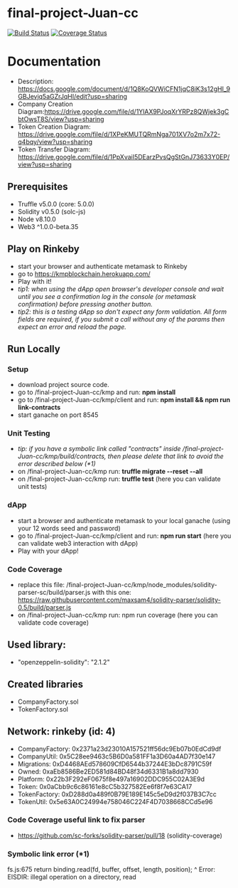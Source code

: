 final-project-Juan-cc
=====================
[![Build Status](https://travis-ci.org/Wearoft/final-project-Juan-cc.svg?branch=master)](https://travis-ci.org/Wearoft/final-project-Juan-cc)
[![Coverage Status](https://coveralls.io/repos/github/Wearoft/final-project-Juan-cc/badge.svg?branch=master)](https://coveralls.io/github/Wearoft/final-project-Juan-cc?branch=master)

  
# Documentation
* Description: https://docs.google.com/document/d/1Q8KoQVWiCFN1jqC8iK3s12gHI_9GBJevjq5aGZrJqHI/edit?usp=sharing
* Company Creation Diagram:https://drive.google.com/file/d/1YlAX9PJoqXrYRPz8QWjek3gCbtOwsT8S/view?usp=sharing
* Token Creation Diagram: https://drive.google.com/file/d/1XPeKMUTQRmNga701XV7o2m7x72-q4bqy/view?usp=sharing
* Token Transfer Diagram: https://drive.google.com/file/d/1PpXvaiI5DEarzPvsQgStGnJ73633Y0EP/view?usp=sharing


## Prerequisites
- Truffle v5.0.0 (core: 5.0.0)
- Solidity v0.5.0 (solc-js)
- Node v8.10.0
- Web3 ^1.0.0-beta.35

## Play on Rinkeby
- start your browser and authenticate metamask to Rinkeby
- go to https://kmpblockchain.herokuapp.com/
- Play with it!
- _tip1: when using the dApp open browser's developer console and wait until you see a confirmation log in the console (or metamask confirmation) before pressing another button._
- _tip2: this is a testing dApp so don't expect any form validation. All form fields are required, if you submit a call without any of the params then expect an error and reload the page._

## Run Locally
### Setup
  - download project source code.
  - go to /final-project-Juan-cc/kmp and run: **npm install**
  - go to /final-project-Juan-cc/kmp/client and run: **npm install && npm run link-contracts**
  - start ganache on port 8545
### Unit Testing
  - _tip: if you have a symbolic link called "contracts" inside /final-project-Juan-cc/kmp/build/contracts, then please delete that link to avoid the error described below (*1)_  
  - on /final-project-Juan-cc/kmp run: **truffle migrate --reset --all**
  - on /final-project-Juan-cc/kmp run: **truffle test** (here you can validate unit tests)
### dApp
  - start a browser and authenticate metamask to your local ganache (using your 12 words seed and password)
  - go to /final-project-Juan-cc/kmp/client and run: **npm run start** (here you can validate web3 interaction with dApp)
  - Play with your dApp!

### Code Coverage
  - replace this file: /final-project-Juan-cc/kmp/node_modules/solidity-parser-sc/build/parser.js with this one: https://raw.githubusercontent.com/maxsam4/solidity-parser/solidity-0.5/build/parser.js 
  - on /final-project-Juan-cc/kmp run: npm run coverage (here you can validate code coverage)

## Used library:
- "openzeppelin-solidity": "2.1.2"

## Created libraries
- CompanyFactory.sol
- TokenFactory.sol

## Network: rinkeby (id: 4)
*  CompanyFactory: 0x2371a23d23010A157521ff56dc9Eb07b0EdCd9df
*  CompanyUtil: 0x5C28ee9463c5B6D0a581FF1a3D60a4AD7f30e147
*  Migrations: 0xD4468AEd578609CfD6544b37244E3bDc8791C59f
*  Owned: 0xaEb8586Be2ED581d84BD48f34d6331B1a8dd7930
*  Platform: 0x22b3F292eF0675f8e497a16902DDC955C02A3E9d
*  Token: 0x0aCbb9c6c86161e8cC5b327582Ee6f8f7e63CA17
*  TokenFactory: 0xD288d0a489f0B79E189E145c5eD9d2f037B3C7cc
*  TokenUtil: 0x5e63A0C24994e758046C224F4D7038668CCd5e96




### Code Coverage useful link to fix parser
- https://github.com/sc-forks/solidity-parser/pull/18 (solidity-coverage)

### Symbolic link error (*1)
  fs.js:675
    return binding.read(fd, buffer, offset, length, position);
                   ^
  Error: EISDIR: illegal operation on a directory, read

